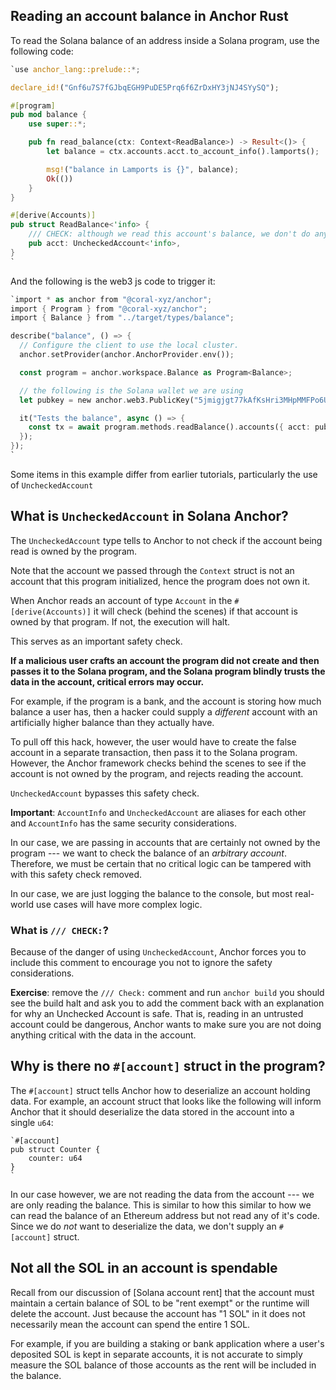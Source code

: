 Reading an account balance in Anchor Rust
-----------------------------------------

To read the Solana balance of an address inside a Solana program, use the following code:

```rust
`use anchor_lang::prelude::*;

declare_id!("Gnf6u7S7fGJbqEGH9PuDE5Prq6f6ZrDxHY3jNJ4SYySQ");

#[program]
pub mod balance {
    use super::*;

    pub fn read_balance(ctx: Context<ReadBalance>) -> Result<()> {
        let balance = ctx.accounts.acct.to_account_info().lamports();

        msg!("balance in Lamports is {}", balance);
        Ok(())
    }
}

#[derive(Accounts)]
pub struct ReadBalance<'info> {
    /// CHECK: although we read this account's balance, we don't do anything with the information
    pub acct: UncheckedAccount<'info>,
}
`
```

And the following is the web3 js code to trigger it:

```rust
`import * as anchor from "@coral-xyz/anchor";
import { Program } from "@coral-xyz/anchor";
import { Balance } from "../target/types/balance";

describe("balance", () => {
  // Configure the client to use the local cluster.
  anchor.setProvider(anchor.AnchorProvider.env());

  const program = anchor.workspace.Balance as Program<Balance>;

  // the following is the Solana wallet we are using
  let pubkey = new anchor.web3.PublicKey("5jmigjgt77kAfKsHri3MHpMMFPo6UuiAMF19VdDfrrTj");

  it("Tests the balance", async () => {
    const tx = await program.methods.readBalance().accounts({ acct: pubkey }).rpc();
  });
});
`
```

Some items in this example differ from earlier tutorials, particularly the use of `UncheckedAccount`


What is `UncheckedAccount` in Solana Anchor?
--------------------------------------------

The `UncheckedAccount` type tells to Anchor to not check if the account being read is owned by the program.

Note that the account we passed through the `Context` struct is not an account that this program initialized, hence the program does not own it.

When Anchor reads an account of type `Account` in the `#[derive(Accounts)]` it will check (behind the scenes) if that account is owned by that program. If not, the execution will halt.

This serves as an important safety check.

**If a malicious user crafts an account the program did not create and then passes it to the Solana program, and the Solana program blindly trusts the data in the account, critical errors may occur.**

For example, if the program is a bank, and the account is storing how much balance a user has, then a hacker could supply a *different* account with an artificially higher balance than they actually have.

To pull off this hack, however, the user would have to create the false account in a separate transaction, then pass it to the Solana program. However, the Anchor framework checks behind the scenes to see if the account is not owned by the program, and rejects reading the account.

`UncheckedAccount` bypasses this safety check.

**Important**: `AccountInfo` and `UncheckedAccount` are aliases for each other and `AccountInfo` has the same security considerations.

In our case, we are passing in accounts that are certainly not owned by the program --- we want to check the balance of an *arbitrary account*. Therefore, we must be certain that no critical logic can be tampered with with this safety check removed.

In our case, we are just logging the balance to the console, but most real-world use cases will have more complex logic.

### What is `/// CHECK:`?

Because of the danger of using `UncheckedAccount`, Anchor forces you to include this comment to encourage you not to ignore the safety considerations.

**Exercise**: remove the `/// Check:` comment and run `anchor build` you should see the build halt and ask you to add the comment back with an explanation for why an Unchecked Account is safe. That is, reading in an untrusted account could be dangerous, Anchor wants to make sure you are not doing anything critical with the data in the account.

Why is there no `#[account]` struct in the program?
---------------------------------------------------

The `#[account]` struct tells Anchor how to deserialize an account holding data. For example, an account struct that looks like the following will inform Anchor that it should deserialize the data stored in the account into a single `u64`:

```
`#[account]
pub struct Counter {
    counter: u64
}
`
```

In our case however, we are not reading the data from the account --- we are only reading the balance. This is similar to how this similar to how we can read the balance of an Ethereum address but not read any of it's code. Since we do *not* want to deserialize the data, we don't supply an `#[account]` struct.

Not all the SOL in an account is spendable
------------------------------------------

Recall from our discussion of [Solana account rent] that the account must maintain a certain balance of SOL to be "rent exempt" or the runtime will delete the account. Just because the account has "1 SOL" in it does not necessarily mean the account can spend the entire 1 SOL.

For example, if you are building a staking or bank application where a user's deposited SOL is kept in separate accounts, it is not accurate to simply measure the SOL balance of those accounts as the rent will be included in the balance.